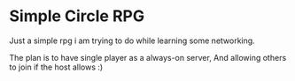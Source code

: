 # Simple Circle RPG
Just a simple rpg i am trying to do while learning some networking.  

The plan is to have single player as a always-on server, And allowing others to join if the host allows :)